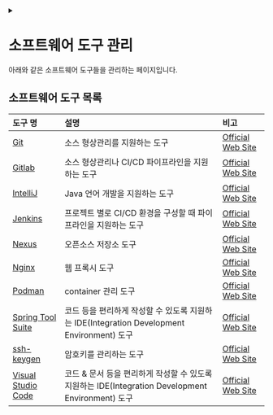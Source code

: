 <link rel="stylesheet" type="text/css" href="/css/header.css">
<link rel="stylesheet" type="text/css" href="/css/bootstrap/5.3.0-alpha1/bootstrap.css">
<div class="sticky-top bg-white pt-1 pb-2" id="header-div-max"></div>
<details id="display-none"><summary></summary>
  <script src="/js/header.js" defer="defer"></script>
  <script src="/js/table/numbering.js" defer="defer"></script>
  <script src="/js/bootstrap/5.3.0-alpha1/bootstrap.bundle.js" defer="defer"></script>
</details>

# 소프트웨어 도구 관리

아래와 같은 소프트웨어 도구들을 관리하는 페이지입니다.

## 소프트웨어 도구 목록

|도구 명|설명|비고|
|:---|:---|:---|
| [Git](./git/ "https://max-jayee.github.io/software_tools/git") | 소스 형상관리를 지원하는 도구 | [Official Web Site](https://git-scm.com/ "https://git-scm.com/") |
| [Gitlab](./gitlab/ "https://max-jayee.github.io/software_tools/gitlab") | 소스 형상관리나 CI/CD 파이프라인을 지원하는 도구 | [Official Web Site](https://about.gitlab.com "https://about.gitlab.com") |
| [IntelliJ](./intellij/ "https://max-jayee.github.io/software_tools/intellij") | Java 언어 개발을 지원하는 도구 | [Official Web Site](https://www.jetbrains.com/ko-kr/idea/ "https://www.jetbrains.com/ko-kr/idea/") |
| [Jenkins](./jenkins/ "https://max-jayee.github.io/software_tools/jenkins") | 프로젝트 별로 CI/CD 환경을 구성할 때 파이프라인을 지원하는 도구 | [Official Web Site](https://www.jenkins.io "https://www.jenkins.io") |
| [Nexus](./nexus/ "https://max-jayee.github.io/software_tools/nexus") | 오픈소스 저장소 도구 | [Official Web Site](https://www.sonatype.com/new/products/nexus-repository "https://www.sonatype.com/new/products/nexus-repository") |
| [Nginx](./nginx/ "https://max-jayee.github.io/software_tools/nginx") | 웹 프록시 도구 | [Official Web Site](https://nginx.org/en/ "https://nginx.org/en/") |
| [Podman](./podman/ "https://max-jayee.github.io/software_tools/podman") | container 관리 도구 | [Official Web Site](https://podman.io/ "https://podman.io/") |
| [Spring Tool Suite](./spring_tool_suite/ "https://max-jayee.github.io/software_tools/spring_tool_suite") | 코드 등을 편리하게 작성할 수 있도록 지원하는 IDE(Integration Development Environment) 도구 | [Official Web Site](https://spring.io/tools "https://spring.io/tools") |
| [ssh-keygen](./ssh_keygen/ "https://max-jayee.github.io/software_tools/ssh_keygen") | 암호키를 관리하는 도구 | [Official Web Site](https://linux.die.net/man/1/ssh-keygen "https://linux.die.net/man/1/ssh-keygen") |
| [Visual Studio Code](./visual_studio_code/ "https://max-jayee.github.io/software_tools/visual_studio_code") | 코드 & 문서 등을 편리하게 작성할 수 있도록 지원하는 IDE(Integration Development Environment) 도구 | [Official Web Site](https://code.visualstudio.com "https://code.visualstudio.com") |

<!-- TODO: rpm -->
<!-- TODO: apt -->
<!-- TODO: dnf -->
<!-- TODO: awk -->
<!-- TODO: sed -->
<!-- TODO: perl -->
<!-- TODO: regexp -->
<!-- TODO: vim -->
<!-- TODO: shell -->
<!-- TODO: spectacle -->
<!-- TODO: movist -->
<!-- TODO: teamviewer -->
